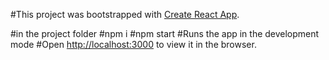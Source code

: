 #This project was bootstrapped with [Create React App](https://github.com/facebook/create-react-app).


#in the project folder 
#npm i
#npm start 
#Runs the app in the development mode
#Open [http://localhost:3000](http://localhost:3000) to view it in the browser.


